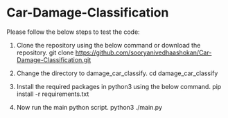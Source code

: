 # Car-Damage-Classification

Please follow the below steps to test the code:

1. Clone the repository using the below command or download the repository.
git clone https://github.com/sooryanivedhaashokan/Car-Damage-Classification.git

2. Change the directory to damage_car_classify.
cd damage_car_classify

3. Install the required packages in python3 using the below command.
pip install -r requirements.txt

4. Now run the main python script.
python3 ./main.py 
